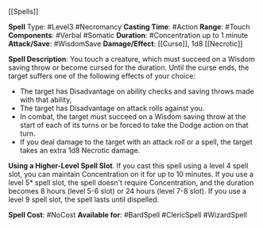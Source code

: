 [[Spells]]

**Spell** Type: #Level3 #Necromancy 
**Casting Time**: #Action 
**Range**: #Touch 
**Components**: #Verbal #Somatic 
**Duration**: #Concentration up to 1 minute
**Attack/Save**: #WisdomSave 
**Damage/Effect**: [[Curse]], 1d8 [[Necrotic]]

**Spell Description**: 
	You touch a creature, which must succeed on a Wisdom saving throw or become cursed for the duration. Until the curse ends, the target suffers one of the following effects of your choice:
- The target has Disadvantage on ability checks and saving throws made with that ability,
- The target has Disadvantage on attack rolls against you.
- In combat, the target must succeed on a Wisdom saving throw at the start of each of its turns or be forced to take the Dodge action on that turn.
- If you deal damage to the target with an attack roll or a spell, the target takes an extra 1d8 Necrotic damage.

**Using a Higher-Level Spell Slot**. If you cast this spell using a level 4 spell slot, you can maintain Concentration on it for up to 10 minutes. If you use a level 5* spell slot, the spell doesn't require Concentration, and the duration becomes 8 hours (level 5-6 slot) or 24 hours (level 7-8 slot). If you use a level 9 spell slot, the spell lasts until dispelled.

**Spell Cost**: #NoCost 
**Available for**: #BardSpell #ClericSpell #WizardSpell 